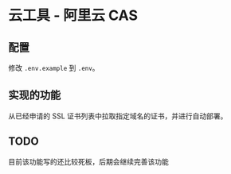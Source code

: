 # 云工具 - 阿里云 CAS

## 配置

修改 `.env.example` 到 `.env`。

## 实现的功能

从已经申请的 SSL 证书列表中拉取指定域名的证书，并进行自动部署。

## TODO

目前该功能写的还比较死板，后期会继续完善该功能

